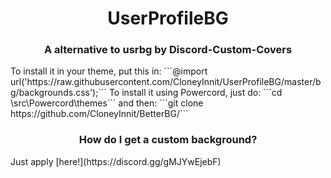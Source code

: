 <h1 align="center">UserProfileBG</h1>
<h3 align="center">A alternative to usrbg by Discord-Custom-Covers</h3>
To install it in your theme, put this in:
```@import url('https://raw.githubusercontent.com/CloneyInnit/UserProfileBG/master/bg/backgrounds.css');```
To install it using Powercord, just do:
```cd <Your Powercord Directory>\src\Powercord\themes```
and then:
```git clone https://github.com/CloneyInnit/BetterBG/```

<h3 align="center">How do I get a custom background?</h3>
Just apply [here!](https://discord.gg/gMJYwEjebF)

